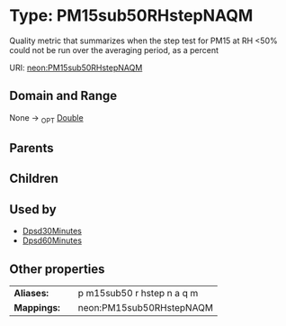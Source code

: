 
# Type: PM15sub50RHstepNAQM


Quality metric that summarizes when the step test for PM15 at RH <50% could not be run over the averaging period, as a percent

URI: [neon:PM15sub50RHstepNAQM](https://data.neonscience.org/PM15sub50RHstepNAQM)


## Domain and Range

None ->  <sub>OPT</sub> [Double](types/Double.md)

## Parents


## Children


## Used by

 * [Dpsd30Minutes](Dpsd30Minutes.md)
 * [Dpsd60Minutes](Dpsd60Minutes.md)

## Other properties

|  |  |  |
| --- | --- | --- |
| **Aliases:** | | p m15sub50 r hstep n a q m |
| **Mappings:** | | neon:PM15sub50RHstepNAQM |

